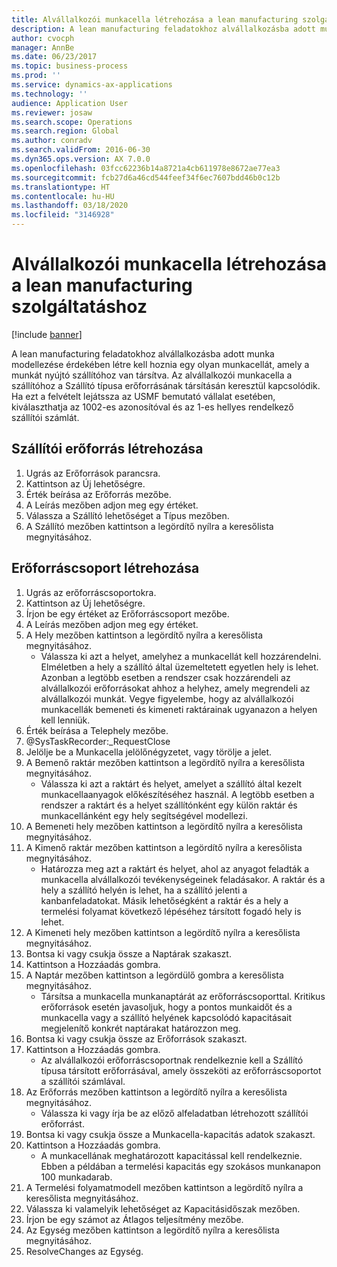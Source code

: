 ```yaml
---
title: Alvállalkozói munkacella létrehozása a lean manufacturing szolgáltatáshoz
description: A lean manufacturing feladatokhoz alvállalkozásba adott munka modellezése érdekében létre kell hoznia egy olyan munkacellát, amely a munkát nyújtó szállítóhoz van társítva.
author: cvocph
manager: AnnBe
ms.date: 06/23/2017
ms.topic: business-process
ms.prod: ''
ms.service: dynamics-ax-applications
ms.technology: ''
audience: Application User
ms.reviewer: josaw
ms.search.scope: Operations
ms.search.region: Global
ms.author: conradv
ms.search.validFrom: 2016-06-30
ms.dyn365.ops.version: AX 7.0.0
ms.openlocfilehash: 03fcc62236b14a8721a4cb611978e8672ae77ea3
ms.sourcegitcommit: fcb27d6a46cd544feef34f6ec7607bdd46b0c12b
ms.translationtype: HT
ms.contentlocale: hu-HU
ms.lasthandoff: 03/18/2020
ms.locfileid: "3146928"
---
```

# <a name="create-a-subcontracted-work-cell-for-lean-manufacturing"></a>Alvállalkozói munkacella létrehozása a lean manufacturing szolgáltatáshoz

[!include [banner](../../includes/banner.md)]

A lean manufacturing feladatokhoz alvállalkozásba adott munka modellezése érdekében létre kell hoznia egy olyan munkacellát, amely a munkát nyújtó szállítóhoz van társítva. Az alvállalkozói munkacella a szállítóhoz a Szállító típusa erőforrásának társításán keresztül kapcsolódik. Ha ezt a felvételt lejátssza az USMF bemutató vállalat esetében, kiválaszthatja az 1002-es azonosítóval és az 1-es hellyes rendelkező szállítói számlát.


## <a name="create-a-vendor-resource"></a>Szállítói erőforrás létrehozása
1. Ugrás az Erőforrások parancsra.
2. Kattintson az Új lehetőségre.
3. Érték beírása az Erőforrás mezőbe.
4. A Leírás mezőben adjon meg egy értéket.
5. Válassza a Szállító lehetőséget a Típus mezőben.
6. A Szállító mezőben kattintson a legördítő nyílra a keresőlista megnyitásához.

## <a name="create-the-resource-group"></a>Erőforráscsoport létrehozása
1. Ugrás az erőforráscsoportokra.
2. Kattintson az Új lehetőségre.
3. Írjon be egy értéket az Erőforráscsoport mezőbe.
4. A Leírás mezőben adjon meg egy értéket.
5. A Hely mezőben kattintson a legördítő nyílra a keresőlista megnyitásához.
    * Válassza ki azt a helyet, amelyhez a munkacellát kell hozzárendelni. Elméletben a hely a szállító által üzemeltetett egyetlen hely is lehet. Azonban a legtöbb esetben a rendszer csak hozzárendeli az alvállalkozói erőforrásokat ahhoz a helyhez, amely megrendeli az alvállalkozói munkát. Vegye figyelembe, hogy az alvállalkozói munkacellák bemeneti és kimeneti raktárainak ugyanazon a helyen kell lenniük.  
6. Érték beírása a Telephely mezőbe.
7. @SysTaskRecorder:_RequestClose
8. Jelölje be a Munkacella jelölőnégyzetet, vagy törölje a jelet.
9. A Bemenő raktár mezőben kattintson a legördítő nyílra a keresőlista megnyitásához.
    * Válassza ki azt a raktárt és helyet, amelyet a szállító által kezelt munkacellaanyagok előkészítéséhez használ. A legtöbb esetben a rendszer a raktárt és a helyet szállítónként egy külön raktár és munkacellánként egy hely segítségével modellezi.  
10. A Bemeneti hely mezőben kattintson a legördítő nyílra a keresőlista megnyitásához.
11. A Kimenő raktár mezőben kattintson a legördítő nyílra a keresőlista megnyitásához.
    * Határozza meg azt a raktárt és helyet, ahol az anyagot feladták a munkacella alvállalkozói tevékenységeinek feladásakor. A raktár és a hely a szállító helyén is lehet, ha a szállító jelenti a kanbanfeladatokat. Másik lehetőségként a raktár és a hely a termelési folyamat következő lépéséhez társított fogadó hely is lehet.  
12. A Kimeneti hely mezőben kattintson a legördítő nyílra a keresőlista megnyitásához.
13. Bontsa ki vagy csukja össze a Naptárak szakaszt.
14. Kattintson a Hozzáadás gombra.
15. A Naptár mezőben kattintson a legördülő gombra a keresőlista megnyitásához.
    * Társítsa a munkacella munkanaptárát az erőforráscsoporttal. Kritikus erőforrások esetén javasoljuk, hogy a pontos munkaidőt és a munkacella vagy a szállító helyének kapcsolódó kapacitásait megjelenítő konkrét naptárakat határozzon meg.  
16. Bontsa ki vagy csukja össze az Erőforrások szakaszt.
17. Kattintson a Hozzáadás gombra.
    * Az alvállalkozói erőforráscsoportnak rendelkeznie kell a Szállító típusa társított erőforrásával, amely összeköti az erőforráscsoportot a szállítói számlával.  
18. Az Erőforrás mezőben kattintson a legördítő nyílra a keresőlista megnyitásához.
    * Válassza ki vagy írja be az előző alfeladatban létrehozott szállítói erőforrást.  
19. Bontsa ki vagy csukja össze a Munkacella-kapacitás adatok szakaszt.
20. Kattintson a Hozzáadás gombra.
    * A munkacellának meghatározott kapacitással kell rendelkeznie. Ebben a példában a termelési kapacitás egy szokásos munkanapon 100 munkadarab.  
21. A Termelési folyamatmodell mezőben kattintson a legördítő nyílra a keresőlista megnyitásához.
22. Válassza ki valamelyik lehetőséget az Kapacitásidőszak mezőben.
23. Írjon be egy számot az Átlagos teljesítmény mezőbe.
24. Az Egység mezőben kattintson a legördítő nyílra a keresőlista megnyitásához.
25. ResolveChanges az Egység.

